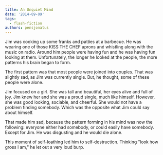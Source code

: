 ```yaml
---
title: An Unquiet Mind
date: '2014-09-09'
tags:
  - flash-fiction
authors: pensjonatus
---
```


Jim was cooking up some franks and patties at a barbecue. He was wearing one of
those KISS THE CHEF aprons and whistling along with the music on radio. Around
him people were having fun and he was having fun looking at them. Unfortunately,
the longer he looked at the people, the more patterns his brain began to form.

<!-- truncate -->

The first pattern was that most people were joined into couples. That was
slightly sad, as Jim was currently single. But, he thought, some of these people
were alone.

Jim focused on a girl. She was tall and beautiful, her eyes alive and full of
joy. Jim knew her and she was a proud single, much like himself. However, she
was good looking, sociable, and cheerful. She would not have a problem finding
somebody. Which was the opposite what Jim could say about himself.

That made him sad, because the pattern forming in his mind was now the
following: everyone either had somebody, or could easily have somebody. Except
for Jim. He was disgusting and he would die alone.

This moment of self-loathing led him to self-destruction. Thinking "look how
gross I am," he let out a very loud burp.
